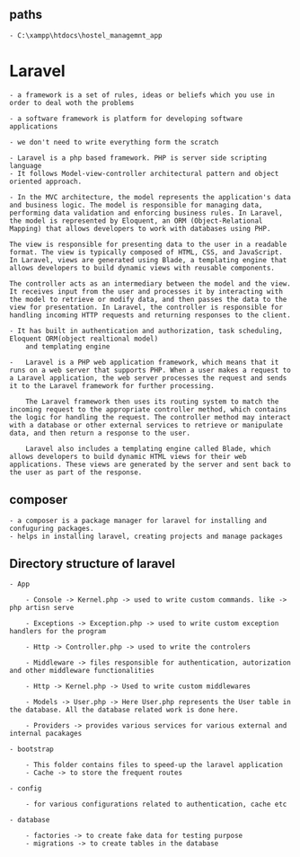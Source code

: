 ## paths

    - C:\xampp\htdocs\hostel_managemnt_app

# Laravel 

    - a framework is a set of rules, ideas or beliefs which you use in order to deal woth the problems

    - a software framework is platform for developing software applications

    - we don't need to write everything form the scratch

    - Laravel is a php based framework. PHP is server side scripting language
    - It follows Model-view-controller architectural pattern and object oriented approach.

    - In the MVC architecture, the model represents the application's data and business logic. The model is responsible for managing data, performing data validation and enforcing business rules. In Laravel, the model is represented by Eloquent, an ORM (Object-Relational Mapping) that allows developers to work with databases using PHP.

    The view is responsible for presenting data to the user in a readable format. The view is typically composed of HTML, CSS, and JavaScript. In Laravel, views are generated using Blade, a templating engine that allows developers to build dynamic views with reusable components.

    The controller acts as an intermediary between the model and the view. It receives input from the user and processes it by interacting with the model to retrieve or modify data, and then passes the data to the view for presentation. In Laravel, the controller is responsible for handling incoming HTTP requests and returning responses to the client.

    - It has built in authentication and authorization, task scheduling, Eloquent ORM(object realtional model)
        and templating engine

    -   Laravel is a PHP web application framework, which means that it runs on a web server that supports PHP. When a user makes a request to a Laravel application, the web server processes the request and sends it to the Laravel framework for further processing.

        The Laravel framework then uses its routing system to match the incoming request to the appropriate controller method, which contains the logic for handling the request. The controller method may interact with a database or other external services to retrieve or manipulate data, and then return a response to the user.

        Laravel also includes a templating engine called Blade, which allows developers to build dynamic HTML views for their web applications. These views are generated by the server and sent back to the user as part of the response.

    
## composer

    - a composer is a package manager for laravel for installing and confuguring packages.
    - helps in installing laravel, creating projects and manage packages 

## Directory structure of laravel

    - App

        - Console -> Kernel.php -> used to write custom commands. like -> php artisn serve

        - Exceptions -> Exception.php -> used to write custom exception handlers for the program

        - Http -> Controller.php -> used to write the controlers

        - Middleware -> files responsible for authentication, autorization and other middleware functionalities

        - Http -> Kernel.php -> Used to write custom middlewares

        - Models -> User.php -> Here User.php represents the User table in the database. All the database related work is done here.

        - Providers -> provides various services for various external and internal pacakages

    - bootstrap

        - This folder contains files to speed-up the laravel application
        - Cache -> to store the frequent routes

    - config 

        - for various configurations related to authentication, cache etc
    
    - database

        - factories -> to create fake data for testing purpose
        - migrations -> to create tables in the database
        
